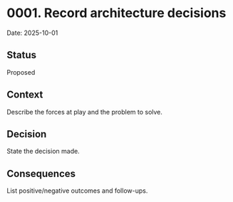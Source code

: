 # 0001. Record architecture decisions

Date: 2025-10-01

## Status
Proposed

## Context
Describe the forces at play and the problem to solve.

## Decision
State the decision made.

## Consequences
List positive/negative outcomes and follow-ups.
